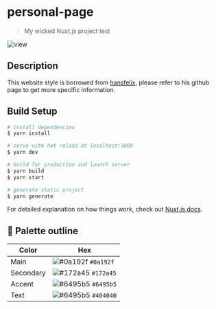 # personal-page

> My wicked Nuxt.js project test

![view](https://github.com/hansfelix/hansfelix.github.io/raw/master/src/static/images/view.PNG)

## Description
This website style is borrowed from [hansfelix](https://github.com/hansfelix/hansfelix.github.io), please refer to his github page to get more specific information.


## Build Setup

```bash
# install dependencies
$ yarn install

# serve with hot reload at localhost:3000
$ yarn dev

# build for production and launch server
$ yarn build
$ yarn start

# generate static project
$ yarn generate
```

For detailed explanation on how things work, check out [Nuxt.js docs](https://nuxtjs.org).


## 🎨 Palette outline
| Color        | Hex                                                                |
| -------------| ------------------------------------------------------------------ |
| Main         | ![#0a192f](https://via.placeholder.com/10/0a192f?text=+) `#0a192f` |
| Secondary    | ![#172a45](https://via.placeholder.com/10/0a192f?text=+) `#172a45` |
| Accent       | ![#6495b5](https://via.placeholder.com/10/6495b5?text=+) `#6495b5` |
| Text         | ![#6495b5](https://via.placeholder.com/10/6495b5?text=+) `#404040` |

